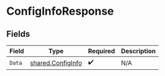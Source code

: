 # ConfigInfoResponse


## Fields

| Field                                                  | Type                                                   | Required                                               | Description                                            |
| ------------------------------------------------------ | ------------------------------------------------------ | ------------------------------------------------------ | ------------------------------------------------------ |
| `Data`                                                 | [shared.ConfigInfo](../../models/shared/configinfo.md) | :heavy_check_mark:                                     | N/A                                                    |